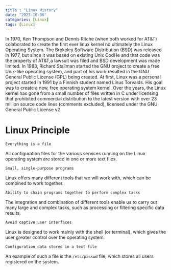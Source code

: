 ```yaml
---
title : "Linux History"
date: "2023-10-08"
categories: [Linux]
tags: [Linux]
---
```


In 1970, Ken Thompson and Dennis Ritche (when both worked for AT&T) colaborated to create the first ever linux kernel nd ultimately the Linux Operating System.
The Brekeley Software Distribution (BSD) was released in 1977, but since it was based on existing Unix CodHe and that code was the property of AT&T,a lawsuit was filed and BSD development was made limited. 
In 1983, Richard Stallman started the GNU project to create a free Unix-like operating system, and part of his work resulted in the GNU General Public License (GPL) being created.
At first, Linux was a personal project started in 1991 by a Finnish student named Linus Torvalds. His goal was to create a new, free operating system kernel. Over the years, the Linux kernel has gone from a small number of files written in C under licensing that prohibited commercial distribution to the latest version with over 23 million source code lines (comments excluded), licensed under the GNU General Public License v2.

# Linux Principle

`Everything is a file`

All configuration files for the various services running on the Linux operating system are stored in one or more text files.

`Small, single-purpose programs`

Linux offers many different tools that we will work with, which can be combined to work together.

`Ability to chain programs together to perform complex tasks`

The integration and combination of different tools enable us to carry out many large and complex tasks, such as processing or filtering specific data results.

`Avoid captive user interfaces`

Linux is designed to work mainly with the shell (or terminal), which gives the user greater control over the operating system.

`Configuration data stored in a text file`

An example of such a file is the `/etc/passwd` file, which stores all users registered on the system.

